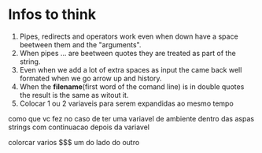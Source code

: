 # Infos to think

1. Pipes, redirects and operators work even when down have a space beetween them and the "arguments".
2. When pipes ... are beetween quotes they are treated as part of the string.
3. Even when we add a lot of extra spaces as input the came back well formated when we go arrow up and history.
4. When the **filename**(first word of the comand line) is in double quotes the result is the same as witout it.
5. Colocar 1 ou 2 variaveis para serem expandidas ao mesmo tempo

como que vc fez no caso de ter uma variavel de ambiente dentro das aspas strings com continuacao depois da variavel

colorcar varios $$$ um do lado do outro